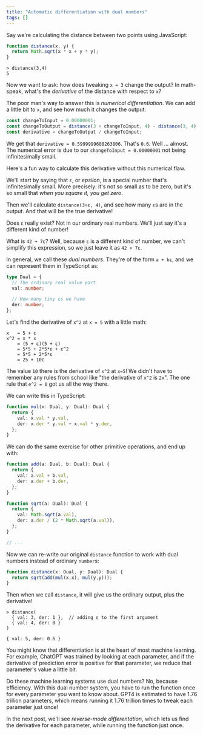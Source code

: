 ```yaml
---
title: "Automatic differentiation with dual numbers"
tags: []
---
```


Say we're calculating the distance between two points using JavaScript:

```js
function distance(x, y) {
  return Math.sqrt(x * x + y * y);
}
```

```
> distance(3,4)
5
```

Now we want to ask:
how does tweaking `x = 3` change the output?
In math-speak, what's the _derivative_ of the distance with respect to `x`?

The poor man's way to answer this is _numerical differentiation_.
We can add a little bit to `x`, and see how much it changes the output:

```js
const changeToInput = 0.00000001;
const changeToOutput = distance(3 + changeToInput, 4) - distance(3, 4);
const derivative = changeToOutput / changeToInput;
```

We get that `derivative = 0.5999999608263806`.
That's `0.6`.
Well ... almost.
The numerical error is due to our `changeToInput = 0.00000001` not being infinitesimally small.

Here's a fun way to calculate this derivative
without this numerical flaw.

We'll start by saying that `ε`, or _epsilon_, is a special number that's infinitesimally small.
More precisely: it's not so small as to be zero,
but it's so small that _when you square it, you get zero_.

Then we'll calculate `distance(3+ε, 4)`,
and see how many `ε`s are in the output.
And that will be the true derivative!

Does `ε` really exist?
Not in our ordinary real numbers.
We'll just say it's a different kind of number!

What is `42 + 7ε`?
Well, because `ε` is a different kind of number,
we can't simplify this expression,
so we just leave it as `42 + 7ε`.

In general, we call these _dual numbers_.
They're of the form `a + bε`,
and we can represent them in TypeScript as:

```ts
type Dual = {
  // The ordinary real value part
  val: number;

  // How many tiny εs we have
  der: number;
};
```

Let's find the derivative of `x^2` at `x = 5` with a little math:

```
x   = 5 + ε
x^2 = x * x
    = (5 + ε)(5 + ε)
    = 5*5 + 2*5*ε + ε^2
    = 5*5 + 2*5*ε
    = 25 + 10ε
```

The value `10` there is the derivative of `x^2` at `x=5`!
We didn't have to remember any rules from school like "the derivative of `x^2` is `2x`".
The one rule that `e^2 = 0` got us all the way there.

We can write this in TypeScript:

```ts
function mul(x: Dual, y: Dual): Dual {
  return {
    val: x.val * y.val,
    der: x.der * y.val + x.val * y.der,
  };
}
```

We can do the same exercise for other primitive operations,
and end up with:

```ts
function add(a: Dual, b: Dual): Dual {
  return {
    val: a.val + b.val,
    der: a.der + b.der,
  };
}

function sqrt(a: Dual): Dual {
  return {
    val: Math.sqrt(a.val),
    der: a.der / (2 * Math.sqrt(a.val)),
  };
}

// ...
```

Now we can re-write our original `distance` function
to work with dual numbers instead of ordinary `number`s:

```ts
function distance(x: Dual, y: Dual): Dual {
  return sqrt(add(mul(x,x), mul(y,y)));
}
```

Then when we call `distance`, it will give us the ordinary output, plus the derivative!

```
> distance(
  { val: 3, der: 1 },  // adding ε to the first argument
  { val: 4, der: 0 }
)

{ val: 5, der: 0.6 }
```

You might know that differentiation
is at the heart of most machine learning.
For example, ChatGPT was trained by looking at each parameter,
and if the derivative of prediction error is positive for that parameter,
we reduce that parameter's value a little bit.

Do these machine learning systems use dual numbers?
No, because efficiency.
With this dual number system,
you have to run the function once for every parameter you want to know about.
GPT4 is estimated to have 1.76 trillion parameters,
which means running it 1.76 trillion times to tweak each parameter just once!

In the next post, we'll see _reverse-mode differentation_,
which lets us find the derivative for each parameter,
while running the function just once.